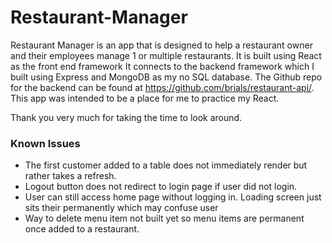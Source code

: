 # Restaurant-Manager


Restaurant Manager is an app that is designed to help a restaurant owner and their employees manage 1 or multiple restaurants.  It is built using React as the front end framework  It connects to the backend framework which I built using Express and MongoDB as my no SQL database. The Github repo for the backend can be found at https://github.com/brials/restaurant-api/.  This app was intended to be a place for me to practice my React.

Thank you very much for taking the time to look around.

### Known Issues
- The first customer added to a table does not immediately render but rather takes a refresh.
- Logout button does not redirect to login page if user did not login.
- User can still access home page without logging in. Loading screen just sits their permanently which may confuse user
- Way to delete menu item not built yet so menu items are permanent once added to a restaurant.
